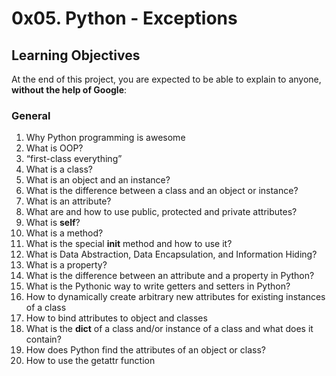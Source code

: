 # 0x05. Python - Exceptions
## Learning Objectives

At the end of this project, you are expected to be able to explain to anyone, **without the help of Google**:

### General

1.  Why Python programming is awesome
2.  What is OOP?
3.  “first-class everything”
4.  What is a class?
5.  What is an object and an instance?
6.  What is the difference between a class and an object or instance?
7.  What is an attribute?
8.  What are and how to use public, protected and private attributes?
9.  What is **self**?
10. What is a method?
11. What is the special **__init__** method and how to use it?
12. What is Data Abstraction, Data Encapsulation, and Information Hiding?
13. What is a property?
14. What is the difference between an attribute and a property in Python?
15. What is the Pythonic way to write getters and setters in Python?
16. How to dynamically create arbitrary new attributes for existing instances of a class
17. How to bind attributes to object and classes
18. What is the **__dict__** of a class and/or instance of a class and what does it contain?
19. How does Python find the attributes of an object or class?
20. How to use the getattr function
